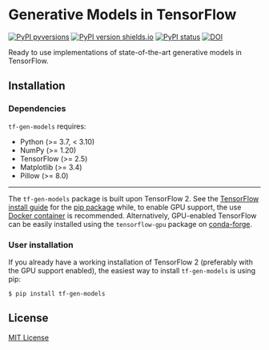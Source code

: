 # Generative Models in TensorFlow

[![PyPI pyversions](https://img.shields.io/pypi/pyversions/tf-gen-models.svg)](https://pypi.python.org/pypi/tf-gen-models/)
[![PyPI version shields.io](https://img.shields.io/pypi/v/tf-gen-models.svg)](https://pypi.python.org/pypi/tf-gen-models/)
[![PyPI status](https://img.shields.io/pypi/status/tf-gen-models.svg)](https://pypi.python.org/pypi/tf-gen-models/)
[![DOI](https://zenodo.org/badge/451160183.svg)](https://zenodo.org/badge/latestdoi/451160183)

Ready to use implementations of state-of-the-art generative models in TensorFlow.

## Installation

### Dependencies

`tf-gen-models` requires:

* Python (>= 3.7, < 3.10)
* NumPy (>= 1.20)
* TensorFlow (>= 2.5)
* Matplotlib (>= 3.4)
* Pillow (>= 8.0)

- - -

The `tf-gen-models` package is built upon TensorFlow 2. See the [TensorFlow install guide](https://www.tensorflow.org/install) for the [pip package](https://www.tensorflow.org/install/pip) while, to enable GPU support, the use [Docker container](https://www.tensorflow.org/install/docker) is recommended. Alternatively, GPU-enabled TensorFlow can be easily installed using the `tensorflow-gpu` package on [conda-forge](https://conda-forge.org/blog/posts/2021-11-03-tensorflow-gpu/).

### User installation

If you already have a working installation of TensorFlow 2 (preferably with the GPU support enabled), the easiest way to install `tf-gen-models` is using pip:

```shell
$ pip install tf-gen-models
```

## License

[MIT License](LICENSE)
